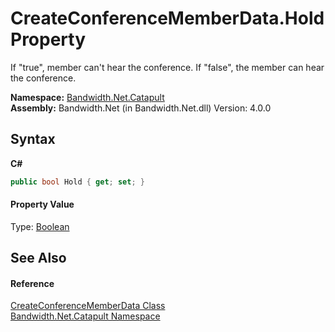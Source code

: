 ﻿# CreateConferenceMemberData.Hold Property 
 

If "true", member can't hear the conference. If "false", the member can hear the conference.

**Namespace:**&nbsp;<a href ="N_Bandwidth_Net_Catapult.md">Bandwidth.Net.Catapult</a><br />**Assembly:**&nbsp;Bandwidth.Net (in Bandwidth.Net.dll) Version: 4.0.0

## Syntax

**C#**<br />
``` C#
public bool Hold { get; set; }
```


#### Property Value
Type: <a href="http://msdn2.microsoft.com/en-us/library/a28wyd50" target="_blank">Boolean</a>

## See Also


#### Reference
<a href ="T_Bandwidth_Net_Catapult_CreateConferenceMemberData.md">CreateConferenceMemberData Class</a><br /><a href ="N_Bandwidth_Net_Catapult.md">Bandwidth.Net.Catapult Namespace</a><br />